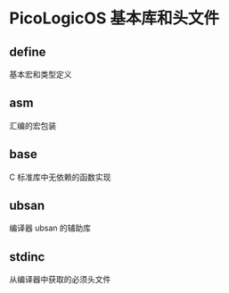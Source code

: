 
# PicoLogicOS 基本库和头文件

## define

基本宏和类型定义

## asm

汇编的宏包装

## base

C 标准库中无依赖的函数实现

## ubsan

编译器 ubsan 的辅助库

## stdinc

从编译器中获取的必须头文件
